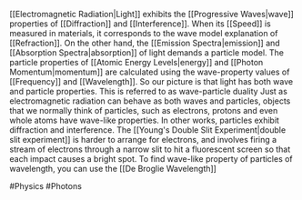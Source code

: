 [[Electromagnetic Radiation|Light]] exhibits the [[Progressive Waves|wave]] properties of [[Diffraction]] and [[Interference]]. When its [[Speed]] is measured in materials, it corresponds to the wave model explanation of [[Refraction]]. On the other hand, the [[Emission Spectra|emission]] and [[Absorption Spectra|absorption]] of light demands a particle model. The particle properties of [[Atomic Energy Levels|energy]] and [[Photon Momentum|momentum]] are calculated using the wave-property values of [[Frequency]] and [[Wavelength]]. So our picture is that light has both wave and particle properties. This is referred to as wave-particle duality
Just as electromagnetic radiation can behave as both waves and particles, objects that we normally think of particles, such as electrons, protons and even whole atoms have wave-like properties. In other works, particles exhibit diffraction and interference. The [[Young's Double Slit Experiment|double slit experiment]] is harder to arrange for electrons, and involves firing a stream of electrons through a narrow slit to hit a fluorescent screen so that each impact causes a bright spot. To find wave-like property of particles of wavelength, you can use the [[De Broglie Wavelength]]

#Physics #Photons 